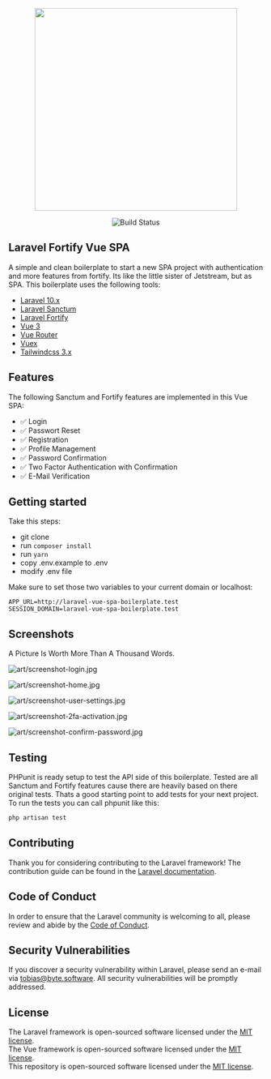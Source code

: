 <p align="center"><a href="https://laravel.com" target="_blank"><img src="https://raw.githubusercontent.com/laravel/art/master/logo-lockup/5%20SVG/2%20CMYK/1%20Full%20Color/laravel-logolockup-cmyk-red.svg" width="400"></a></p>

<p align="center">
    <img src="https://app.chipperci.com/projects/6fad1690-acea-4dbd-b83c-20d34e4b8737/status/master" alt="Build Status">
</p>

## Laravel Fortify Vue SPA

A simple and clean boilerplate to start a new SPA project with authentication and more features from fortify. Its like the little sister of Jetstream, but as SPA. This boilerplate uses the following tools:

- [Laravel 10.x](https://laravel.com/docs/10.x)
- [Laravel Sanctum](https://laravel.com/docs/10.x/sanctum)
- [Laravel Fortify](https://laravel.com/docs/10.x/fortify)
- [Vue 3](https://github.com/vuejs/vue)
- [Vue Router](https://router.vuejs.org/)
- [Vuex](https://vuex.vuejs.org/)
- [Tailwindcss 3.x](https://tailwindcss.com/)

## Features

The following Sanctum and Fortify features are implemented in this Vue SPA:

- ✅ Login
- ✅ Passwort Reset
- ✅ Registration
- ✅ Profile Management
- ✅ Password Confirmation
- ✅ Two Factor Authentication with Confirmation
- ✅ E-Mail Verification

## Getting started

Take this steps:

- git clone
- run `composer install`
- run `yarn`
- copy .env.example to .env
- modify .env file

Make sure to set those two variables to your current domain or localhost:

```
APP_URL=http://laravel-vue-spa-boilerplate.test
SESSION_DOMAIN=laravel-vue-spa-boilerplate.test
```

## Screenshots

A Picture Is Worth More Than A Thousand Words.

![art/screenshot-login.jpg](art/screenshot-login.jpg)

![art/screenshot-home.jpg](art/screenshot-home.jpg)

![art/screenshot-user-settings.jpg](art/screenshot-user-settings.jpg)

![art/screenshot-2fa-activation.jpg](art/screenshot-2fa-activation.jpg)

![art/screenshot-confirm-password.jpg](art/screenshot-confirm-password.jpg)

## Testing

PHPunit is ready setup to test the API side of this boilerplate. Tested are all Sanctum and Fortify features cause there are heavily based on there original tests. Thats a good starting point to add tests for your next project. To run the tests you can call phpunit like this:

```bash
php artisan test
```

## Contributing

Thank you for considering contributing to the Laravel framework! The contribution guide can be found in the [Laravel documentation](https://laravel.com/docs/contributions).

## Code of Conduct

In order to ensure that the Laravel community is welcoming to all, please review and abide by the [Code of Conduct](https://laravel.com/docs/contributions#code-of-conduct).

## Security Vulnerabilities

If you discover a security vulnerability within Laravel, please send an e-mail via [tobias@byte.software](mailto:tobias@byte.software). All security vulnerabilities will be promptly addressed.

## License

The Laravel framework is open-sourced software licensed under the [MIT license](https://opensource.org/licenses/MIT).    
The Vue framework is open-sourced software licensed under the [MIT license](https://opensource.org/licenses/MIT).    
This repository is open-sourced software licensed under the [MIT license](https://opensource.org/licenses/MIT).    
